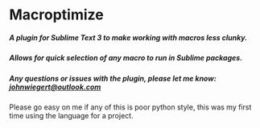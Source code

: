 Macroptimize
=============

##### A plugin for Sublime Text 3 to make working with macros less clunky.

##### Allows for quick selection of any macro to run in Sublime packages.

##### Any questions or issues with the plugin, please let me know: johnwiegert@outlook.com

Please go easy on me if any of this is poor python style, this was my first time using the language for a project.